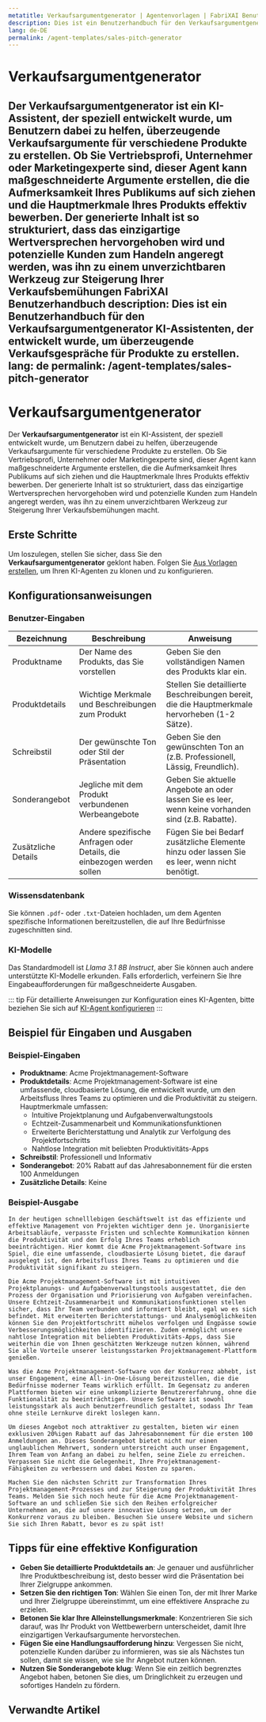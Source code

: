```yaml
---
metatitle: Verkaufsargumentgenerator | Agentenvorlagen | FabriXAI Benutzerhandbuch
description: Dies ist ein Benutzerhandbuch für den Verkaufsargumentgenerator KI-Assistenten, der entwickelt wurde, um überzeugende Verkaufsgespräche für Produkte zu erstellen.
lang: de-DE
permalink: /agent-templates/sales-pitch-generator
---
```


# Verkaufsargumentgenerator

Der **Verkaufsargumentgenerator** ist ein KI-Assistent, der speziell entwickelt wurde, um Benutzern dabei zu helfen, überzeugende Verkaufsargumente für verschiedene Produkte zu erstellen. Ob Sie Vertriebsprofi, Unternehmer oder Marketingexperte sind, dieser Agent kann maßgeschneiderte Argumente erstellen, die die Aufmerksamkeit Ihres Publikums auf sich ziehen und die Hauptmerkmale Ihres Produkts effektiv bewerben. Der generierte Inhalt ist so strukturiert, dass das einzigartige Wertversprechen hervorgehoben wird und potenzielle Kunden zum Handeln angeregt werden, was ihn zu einem unverzichtbaren Werkzeug zur Steigerung Ihrer Verkaufsbemühungen FabriXAI Benutzerhandbuch
description: Dies ist ein Benutzerhandbuch für den Verkaufsargumentgenerator KI-Assistenten, der entwickelt wurde, um überzeugende Verkaufsgespräche für Produkte zu erstellen.
lang: de
permalink: /agent-templates/sales-pitch-generator
---

# Verkaufsargumentgenerator

Der **Verkaufsargumentgenerator** ist ein KI-Assistent, der speziell entwickelt wurde, um Benutzern dabei zu helfen, überzeugende Verkaufsargumente für verschiedene Produkte zu erstellen. Ob Sie Vertriebsprofi, Unternehmer oder Marketingexperte sind, dieser Agent kann maßgeschneiderte Argumente erstellen, die die Aufmerksamkeit Ihres Publikums auf sich ziehen und die Hauptmerkmale Ihres Produkts effektiv bewerben. Der generierte Inhalt ist so strukturiert, dass das einzigartige Wertversprechen hervorgehoben wird und potenzielle Kunden zum Handeln angeregt werden, was ihn zu einem unverzichtbaren Werkzeug zur Steigerung Ihrer Verkaufsbemühungen macht.

## Erste Schritte

Um loszulegen, stellen Sie sicher, dass Sie den **Verkaufsargumentgenerator** geklont haben. Folgen Sie [Aus Vorlagen erstellen](/en-us/create-from-templates/), um Ihren KI-Agenten zu klonen und zu konfigurieren.

## Konfigurationsanweisungen

### Benutzer-Eingaben

| Bezeichnung          | Beschreibung                                               | Anweisung                                                                 |
| -------------------- | ---------------------------------------------------------- | ------------------------------------------------------------------------- |
| Produktname          | Der Name des Produkts, das Sie vorstellen                 | Geben Sie den vollständigen Namen des Produkts klar ein.                  |
| Produktdetails       | Wichtige Merkmale und Beschreibungen zum Produkt           | Stellen Sie detaillierte Beschreibungen bereit, die die Hauptmerkmale hervorheben (1-2 Sätze). |
| Schreibstil          | Der gewünschte Ton oder Stil der Präsentation             | Geben Sie den gewünschten Ton an (z.B. Professionell, Lässig, Freundlich). |
| Sonderangebot        | Jegliche mit dem Produkt verbundenen Werbeangebote         | Geben Sie aktuelle Angebote an oder lassen Sie es leer, wenn keine vorhanden sind (z.B. Rabatte). |
| Zusätzliche Details  | Andere spezifische Anfragen oder Details, die einbezogen werden sollen | Fügen Sie bei Bedarf zusätzliche Elemente hinzu oder lassen Sie es leer, wenn nicht benötigt. |

### Wissensdatenbank

Sie können `.pdf`- oder `.txt`-Dateien hochladen, um dem Agenten spezifische Informationen bereitzustellen, die auf Ihre Bedürfnisse zugeschnitten sind.

### KI-Modelle

Das Standardmodell ist *Llama 3.1 8B Instruct*, aber Sie können auch andere unterstützte KI-Modelle erkunden. Falls erforderlich, verfeinern Sie Ihre Eingabeaufforderungen für maßgeschneiderte Ausgaben.

::: tip
Für detaillierte Anweisungen zur Konfiguration eines KI-Agenten, bitte beziehen Sie sich auf [KI-Agent konfigurieren](/de/configure-ai-agent/)
:::

## Beispiel für Eingaben und Ausgaben

### Beispiel-Eingaben

- **Produktname**: Acme Projektmanagement-Software
- **Produktdetails**: Acme Projektmanagement-Software ist eine umfassende, cloudbasierte Lösung, die entwickelt wurde, um den Arbeitsfluss Ihres Teams zu optimieren und die Produktivität zu steigern. Hauptmerkmale umfassen:
  - Intuitive Projektplanung und Aufgabenverwaltungstools
  - Echtzeit-Zusammenarbeit und Kommunikationsfunktionen
  - Erweiterte Berichterstattung und Analytik zur Verfolgung des Projektfortschritts
  - Nahtlose Integration mit beliebten Produktivitäts-Apps
- **Schreibstil**: Professionell und Informativ
- **Sonderangebot**: 20% Rabatt auf das Jahresabonnement für die ersten 100 Anmeldungen
- **Zusätzliche Details**: Keine

### Beispiel-Ausgabe

```
In der heutigen schnelllebigen Geschäftswelt ist das effiziente und effektive Management von Projekten wichtiger denn je. Unorganisierte Arbeitsabläufe, verpasste Fristen und schlechte Kommunikation können die Produktivität und den Erfolg Ihres Teams erheblich beeinträchtigen. Hier kommt die Acme Projektmanagement-Software ins Spiel, die eine umfassende, cloudbasierte Lösung bietet, die darauf ausgelegt ist, den Arbeitsfluss Ihres Teams zu optimieren und die Produktivität signifikant zu steigern.

Die Acme Projektmanagement-Software ist mit intuitiven Projektplanungs- und Aufgabenverwaltungstools ausgestattet, die den Prozess der Organisation und Priorisierung von Aufgaben vereinfachen. Unsere Echtzeit-Zusammenarbeit und Kommunikationsfunktionen stellen sicher, dass Ihr Team verbunden und informiert bleibt, egal wo es sich befindet. Mit erweiterten Berichterstattungs- und Analysemöglichkeiten können Sie den Projektfortschritt mühelos verfolgen und Engpässe sowie Verbesserungsmöglichkeiten identifizieren. Zudem ermöglicht unsere nahtlose Integration mit beliebten Produktivitäts-Apps, dass Sie weiterhin die von Ihnen geschätzten Werkzeuge nutzen können, während Sie alle Vorteile unserer leistungsstarken Projektmanagement-Plattform genießen.

Was die Acme Projektmanagement-Software von der Konkurrenz abhebt, ist unser Engagement, eine All-in-One-Lösung bereitzustellen, die die Bedürfnisse moderner Teams wirklich erfüllt. Im Gegensatz zu anderen Plattformen bieten wir eine unkomplizierte Benutzererfahrung, ohne die Funktionalität zu beeinträchtigen. Unsere Software ist sowohl leistungsstark als auch benutzerfreundlich gestaltet, sodass Ihr Team ohne steile Lernkurve direkt loslegen kann.

Um dieses Angebot noch attraktiver zu gestalten, bieten wir einen exklusiven 20%igen Rabatt auf das Jahresabonnement für die ersten 100 Anmeldungen an. Dieses Sonderangebot bietet nicht nur einen unglaublichen Mehrwert, sondern unterstreicht auch unser Engagement, Ihrem Team von Anfang an dabei zu helfen, seine Ziele zu erreichen. Verpassen Sie nicht die Gelegenheit, Ihre Projektmanagement-Fähigkeiten zu verbessern und dabei Kosten zu sparen.

Machen Sie den nächsten Schritt zur Transformation Ihres Projektmanagement-Prozesses und zur Steigerung der Produktivität Ihres Teams. Melden Sie sich noch heute für die Acme Projektmanagement-Software an und schließen Sie sich den Reihen erfolgreicher Unternehmen an, die auf unsere innovative Lösung setzen, um der Konkurrenz voraus zu bleiben. Besuchen Sie unsere Website und sichern Sie sich Ihren Rabatt, bevor es zu spät ist!
```

## Tipps für eine effektive Konfiguration

- **Geben Sie detaillierte Produktdetails an**: Je genauer und ausführlicher Ihre Produktbeschreibung ist, desto besser wird die Präsentation bei Ihrer Zielgruppe ankommen.
- **Setzen Sie den richtigen Ton**: Wählen Sie einen Ton, der mit Ihrer Marke und Ihrer Zielgruppe übereinstimmt, um eine effektivere Ansprache zu erzielen.
- **Betonen Sie klar Ihre Alleinstellungsmerkmale**: Konzentrieren Sie sich darauf, was Ihr Produkt von Wettbewerbern unterscheidet, damit Ihre einzigartigen Verkaufsargumente hervorstechen.
- **Fügen Sie eine Handlungsaufforderung hinzu**: Vergessen Sie nicht, potenzielle Kunden darüber zu informieren, was sie als Nächstes tun sollen, damit sie wissen, wie sie Ihr Angebot nutzen können.
- **Nutzen Sie Sonderangebote klug**: Wenn Sie ein zeitlich begrenztes Angebot haben, betonen Sie dies, um Dringlichkeit zu erzeugen und sofortiges Handeln zu fördern.

## Verwandte Artikel
